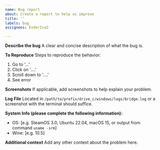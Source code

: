 ```yaml
---
name: Bug report
about: Create a report to help us improve
title: ''
labels: bug
assignees: EnderIce2

---
```


**Describe the bug**
A clear and concise description of what the bug is.

**To Reproduce**
Steps to reproduce the behavior:
1. Go to '...'
2. Click on '....'
3. Scroll down to '....'
4. See error

**Screenshots**
If applicable, add screenshots to help explain your problem.

**Log File**
Located in `/path/to/prefix/drive_c/windows/logs/bridge.log` or a screenshot with the terminal should suffice.

**System Info (please complete the following information):**
 - OS: [e.g. SteamOS 3.0, Ubuntu 22.04, macOS 15, or output from command `uname -srm`]
 - Wine: [e.g. 10.5]

**Additional context**
Add any other context about the problem here.
